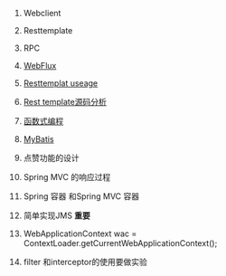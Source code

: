 1. Webclient
2. Resttemplate
3. RPC


4. [WebFlux](Java-web\WebFlux.md)

5. [Resttemplat useage](Java-web\Spring-Boot\RestTemplate的使用.md )

6. [Rest template源码分析](源码分析\SpringBoot\RestTemplate-01.md)

7. [函数式编程](Java基础\Java基础--38--函数式编程.md)

8. [MyBatis](/Java-web\MyBatis/mybatis-01.md)

9. 点赞功能的设计

10. Spring MVC 的响应过程

11. Spring 容器 和Spring MVC 容器

12. 简单实现JMS __重要__

13. WebApplicationContext wac = ContextLoader.getCurrentWebApplicationContext();

14. filter 和interceptor的使用要做实验

